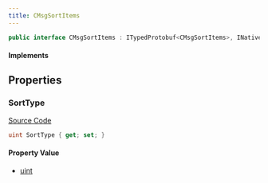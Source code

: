 ```yaml
---
title: CMsgSortItems
---
```


```csharp
public interface CMsgSortItems : ITypedProtobuf<CMsgSortItems>, INativeHandle
```

#### Implements

## Properties

### SortType

[Source Code](https://github.com/swiftly-solution/swiftlys2/blob/beta/managed/src/SwiftlyS2.Generated/Protobufs/Interfaces/CMsgSortItems.cs#L13)

```csharp
uint SortType { get; set; }
```

#### Property Value

- [uint](https://learn.microsoft.com/dotnet/api/system.uint32)

